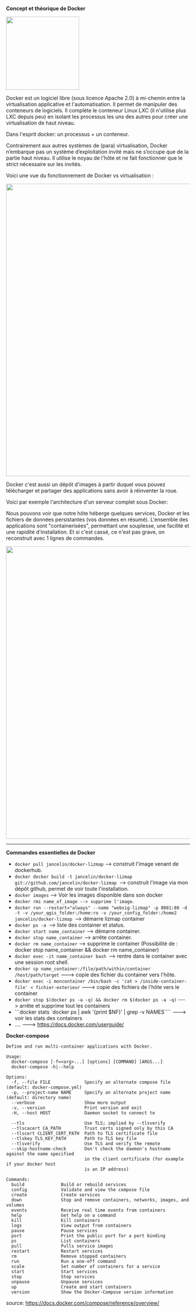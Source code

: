 **Concept et théorique de Docker**

<img src="https://cloud.githubusercontent.com/assets/6421175/18341385/080cecc4-75aa-11e6-8392-7efbb01320e5.png" width="200">


Docker est un logiciel libre (sous licence Apache 2.0) à mi-chemin entre la virtualisation applicative et l'automatisation. Il permet de manipuler des conteneurs de logiciels. Il complète le conteneur Linux LXC (il n'utilise plus LXC depuis peu) en isolant les processus les uns des autres pour créer une virtualisation de haut niveau. 

Dans l'esprit docker: un processus = un conteneur.

Contrairement aux autres systèmes de (para) virtualisation, Docker n’embarque pas un système d’exploitation invité mais ne s’occupe que de la partie haut niveau. Il utilise le noyau de l'hôte et ne fait fonctionner que le strict nécessaire sur les invités.

Voici une vue du fonctionnement de Docker vs virtualisation :

<img src="https://cloud.githubusercontent.com/assets/6421175/18343006/bf153dd4-75b1-11e6-83e5-4189e3018ad6.png" width="800">

Docker c'est aussi un dépôt d'images à partir duquel vous pouvez télécharger et partager des applications sans avoir à réinventer la roue. 

Voici par exemple  l'architecture d'un serveur complet sous Docker:

Nous pouvons voir que notre hôte héberge quelques services, Docker et les fichiers de données persistantes (vos données en résumé). L'ensemble des applications sont "containerisées", permettant une souplesse, une facilité et une rapidité d'installation. Et si c'est cassé, ce n'est pas grave, on reconstruit avec 1 lignes de commandes.

<img src="https://cloud.githubusercontent.com/assets/6421175/18342843/ffbebfb4-75b0-11e6-82f1-3689d2c35825.jpg" width="800">

____________________________________________________________________

**Commandes essentielles de Docker**

* ```docker pull jancelin/docker-lizmap``` --> construit l'image venant de dockerhub.
* ```docker docker build -t jancelin/docker-lizmap git://github.com/jancelin/docker-lizmap ```--> construit l'image via mon dépôt github, permet de voir toute l'installation.
* ```docker images``` --> Voir les images disponible dans son docker
* ```docker rmi name_of_image --> supprime l'image```.
* ```docker run --restart="always" --name "websig-lizmap" -p 8081:80 -d -t -v /your_qgis_folder:/home:ro -v /your_config_folder:/home2 jancelin/docker-lizmap ```--> démarre lizmap container
* ```docker ps -a ```--> liste des container et status.
* ```docker start name_container``` --> démarre container.
* ```docker stop name_container``` --> arrête container.
* ```docker rm name_container``` --> supprime le container (Possibilité de : docker stop name_container && docker rm name_container)
* ```docker exec -it name_container bash ```--> rentre dans le container avec une session root shell.
* ```docker cp name_container:/file/path/within/container /host/path/target``` ---> copie des fichier du container vers l'hôte. 
* ```docker exec -i moncontainer /bin/bash -c 'cat > /inside-container-file' < fichier-exterieur``` ---> copie des fichiers de l'hôte vers le container 
* ```docker stop $(docker ps -a -q) && docker rm $(docker ps -a -q)``` ---> arrête et supprime tout les containers
* ```docker stats `docker ps | awk '{print $NF}' | grep -v NAMES```` ---> voir les stats des containers
* .... ---> https://docs.docker.com/userguide/ 

**Docker-compose**

```
Define and run multi-container applications with Docker.

Usage:
  docker-compose [-f=<arg>...] [options] [COMMAND] [ARGS...]
  docker-compose -h|--help

Options:
  -f, --file FILE             Specify an alternate compose file (default: docker-compose.yml)
  -p, --project-name NAME     Specify an alternate project name (default: directory name)
  --verbose                   Show more output
  -v, --version               Print version and exit
  -H, --host HOST             Daemon socket to connect to

  --tls                       Use TLS; implied by --tlsverify
  --tlscacert CA_PATH         Trust certs signed only by this CA
  --tlscert CLIENT_CERT_PATH  Path to TLS certificate file
  --tlskey TLS_KEY_PATH       Path to TLS key file
  --tlsverify                 Use TLS and verify the remote
  --skip-hostname-check       Don't check the daemon's hostname against the name specified
                              in the client certificate (for example if your docker host
                              is an IP address)

Commands:
  build              Build or rebuild services
  config             Validate and view the compose file
  create             Create services
  down               Stop and remove containers, networks, images, and volumes
  events             Receive real time events from containers
  help               Get help on a command
  kill               Kill containers
  logs               View output from containers
  pause              Pause services
  port               Print the public port for a port binding
  ps                 List containers
  pull               Pulls service images
  restart            Restart services
  rm                 Remove stopped containers
  run                Run a one-off command
  scale              Set number of containers for a service
  start              Start services
  stop               Stop services
  unpause            Unpause services
  up                 Create and start containers
  version            Show the Docker-Compose version information
```
source: https://docs.docker.com/compose/reference/overview/
